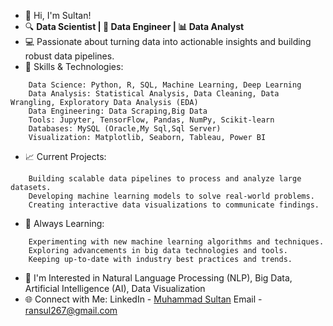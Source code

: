 - 👋 Hi, I'm Sultan!
- 🔍 **Data Scientist | 🔧 Data Engineer | 📊 Data Analyst**
- 💻 Passionate about turning data into actionable insights and building robust data pipelines.
- 🚀 Skills & Technologies:
```
    Data Science: Python, R, SQL, Machine Learning, Deep Learning
    Data Analysis: Statistical Analysis, Data Cleaning, Data Wrangling, Exploratory Data Analysis (EDA)
    Data Engineering: Data Scraping,Big Data
    Tools: Jupyter, TensorFlow, Pandas, NumPy, Scikit-learn
    Databases: MySQL (Oracle,My Sql,Sql Server)
    Visualization: Matplotlib, Seaborn, Tableau, Power BI
``` 
- 📈 Current Projects:
```
    Building scalable data pipelines to process and analyze large datasets.
    Developing machine learning models to solve real-world problems.
    Creating interactive data visualizations to communicate findings.
```
- 🌱 Always Learning:
```
    Experimenting with new machine learning algorithms and techniques.
    Exploring advancements in big data technologies and tools.
    Keeping up-to-date with industry best practices and trends.
```
- 🌟 I'm Interested in Natural Language Processing (NLP), Big Data, Artificial Intelligence (AI), Data Visualization
- 🌐 Connect with Me:
LinkedIn - [Muhammad Sultan](https://www.linkedin.com/in/muhammad-sultan-2a7669304?utm_source=share&utm_campaign=share_via&utm_content=profile&utm_medium=android_app)
Email - ransul267@gmail.com
